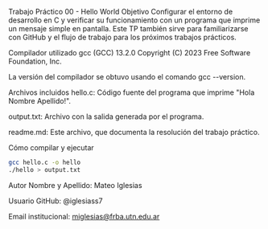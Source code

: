 Trabajo Práctico 00 - Hello World
Objetivo
Configurar el entorno de desarrollo en C y verificar su funcionamiento con un programa que imprime un mensaje simple en pantalla. Este TP también sirve para familiarizarse con GitHub y el flujo de trabajo para los próximos trabajos prácticos.

Compilador utilizado
gcc (GCC) 13.2.0
Copyright (C) 2023 Free Software Foundation, Inc.

La versión del compilador se obtuvo usando el comando gcc --version.

Archivos incluidos
hello.c: Código fuente del programa que imprime "Hola Nombre Apellido!".

output.txt: Archivo con la salida generada por el programa.

readme.md: Este archivo, que documenta la resolución del trabajo práctico.

Cómo compilar y ejecutar

```bash
gcc hello.c -o hello
./hello > output.txt
```

Autor
Nombre y Apellido: Mateo Iglesias

Usuario GitHub: @iglesiass7

Email institucional: miglesias@frba.utn.edu.ar

